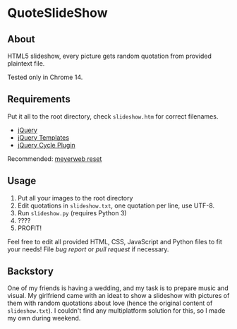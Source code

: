 QuoteSlideShow
==============

About
-----
HTML5 slideshow, every picture gets random quotation from provided plaintext file.

Tested only in Chrome 14.

Requirements
------------
Put it all to the root directory, check `slideshow.htm` for correct filenames.

* [jQuery](http://jquery.com)
* [jQuery Templates](http://api.jquery.com/category/plugins/templates)
* [jQuery Cycle Plugin](http://jquery.malsup.com/cycle)

Recommended: [meyerweb reset](http://meyerweb.com/eric/tools/css/reset/index.html)

Usage
-----
1. Put all your images to the root directory
2. Edit quotations in `slideshow.txt`, one quotation per line, use UTF-8.
3. Run `slideshow.py` (requires Python 3)
4. ????
5. PROFIT!

Feel free to edit all provided HTML, CSS, JavaScript and Python files to fit your needs! File *bug report* or *pull request* if necessary.

Backstory
---------
One of my friends is having a wedding, and my task is to prepare music and visual. My girlfriend came with an ideat to show a slideshow with pictures of them with random quotations about love (hence the original content of `slideshow.txt`). I couldn't find any multiplatform solution for this, so I made my own during weekend.
